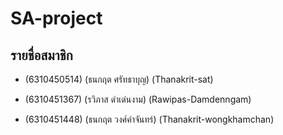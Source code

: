 # SA-project

## รายชื่อสมาชิก
* (6310450514) (ธนกฤต ศรัทธาบุญ) (Thanakrit-sat)

* (6310451367) (รวิภาส ดำเด่นงาม) (Rawipas-Damdenngam)

* (6310451448) (ธนกฤต วงศ์คำจันทร์) (Thanakrit-wongkhamchan)

